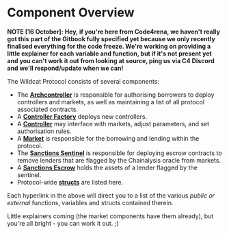 # Component Overview

**NOTE \[16 October]: Hey, if you're here from Code4rena, we haven't really got this part of the Gitbook fully specified yet because we only recently finalised everything for the code freeze. We're working on providing a little explainer for each variable and function, but if it's not present yet and you can't work it out from looking at source, ping us via C4 Discord and we'll respond/update when we can!**

The Wildcat Protocol consists of several components:

* The [**Archcontroller**](wildcatarchcontroller.sol.md) is responsible for authorising borrowers to deploy controllers and markets, as well as maintaining a list of all protocol associated contracts.
* A [**Controller Factory**](wildcatmarketcontrollerfactory.sol.md) deploys new controllers.
* A [**Controller**](wildcatmarketcontroller.sol.md) may interface with markets, adjust parameters, and set authorisation rules.
* A [**Market**](wildcat-market-overview/) is responsible for the borrowing and lending within the protocol.
* The [**Sanctions Sentinel**](wildcatsanctionssentinel.sol.md) is responsible for deploying escrow contracts to remove lenders that are flagged by the Chainalysis oracle from markets.
* A [**Sanctions Escrow**](wildcatsanctionsescrow.sol.md) holds the assets of a lender flagged by the sentinel.
* Protocol-wide [**structs**](structs.md) are listed here.

Each hyperlink in the above will direct you to a list of the various _public or external_ functions, variables and structs contained therein.

Little explainers coming (the market components have them already), but you're all bright - you can work it out. ;)
